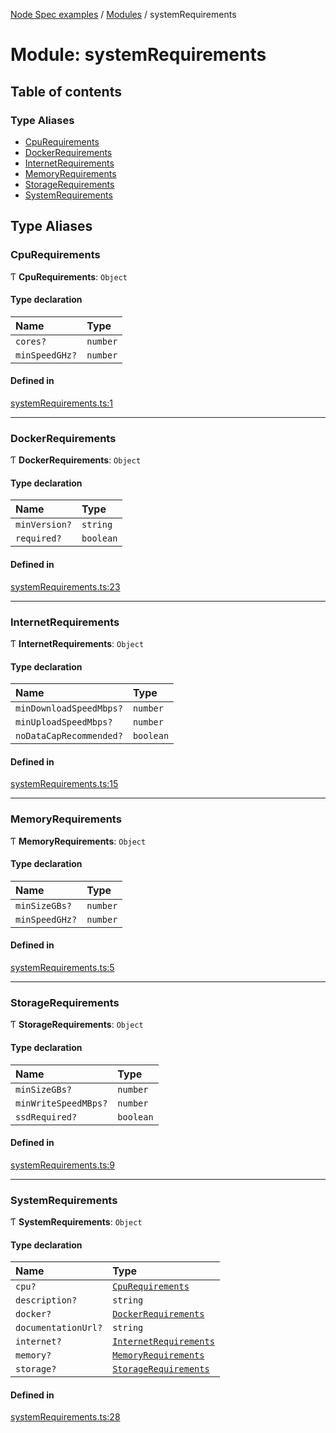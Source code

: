 [Node Spec examples](../index.md) / [Modules](../modules.md) / systemRequirements

# Module: systemRequirements

## Table of contents

### Type Aliases

- [CpuRequirements](systemRequirements.md#cpurequirements)
- [DockerRequirements](systemRequirements.md#dockerrequirements)
- [InternetRequirements](systemRequirements.md#internetrequirements)
- [MemoryRequirements](systemRequirements.md#memoryrequirements)
- [StorageRequirements](systemRequirements.md#storagerequirements)
- [SystemRequirements](systemRequirements.md#systemrequirements)

## Type Aliases

### CpuRequirements

Ƭ **CpuRequirements**: `Object`

#### Type declaration

| Name | Type |
| :------ | :------ |
| `cores?` | `number` |
| `minSpeedGHz?` | `number` |

#### Defined in

[systemRequirements.ts:1](https://github.com/NiceNode/nice-node/blob/96dd378b/src/common/systemRequirements.ts#L1)

___

### DockerRequirements

Ƭ **DockerRequirements**: `Object`

#### Type declaration

| Name | Type |
| :------ | :------ |
| `minVersion?` | `string` |
| `required?` | `boolean` |

#### Defined in

[systemRequirements.ts:23](https://github.com/NiceNode/nice-node/blob/96dd378b/src/common/systemRequirements.ts#L23)

___

### InternetRequirements

Ƭ **InternetRequirements**: `Object`

#### Type declaration

| Name | Type |
| :------ | :------ |
| `minDownloadSpeedMbps?` | `number` |
| `minUploadSpeedMbps?` | `number` |
| `noDataCapRecommended?` | `boolean` |

#### Defined in

[systemRequirements.ts:15](https://github.com/NiceNode/nice-node/blob/96dd378b/src/common/systemRequirements.ts#L15)

___

### MemoryRequirements

Ƭ **MemoryRequirements**: `Object`

#### Type declaration

| Name | Type |
| :------ | :------ |
| `minSizeGBs?` | `number` |
| `minSpeedGHz?` | `number` |

#### Defined in

[systemRequirements.ts:5](https://github.com/NiceNode/nice-node/blob/96dd378b/src/common/systemRequirements.ts#L5)

___

### StorageRequirements

Ƭ **StorageRequirements**: `Object`

#### Type declaration

| Name | Type |
| :------ | :------ |
| `minSizeGBs?` | `number` |
| `minWriteSpeedMBps?` | `number` |
| `ssdRequired?` | `boolean` |

#### Defined in

[systemRequirements.ts:9](https://github.com/NiceNode/nice-node/blob/96dd378b/src/common/systemRequirements.ts#L9)

___

### SystemRequirements

Ƭ **SystemRequirements**: `Object`

#### Type declaration

| Name | Type |
| :------ | :------ |
| `cpu?` | [`CpuRequirements`](systemRequirements.md#cpurequirements) |
| `description?` | `string` |
| `docker?` | [`DockerRequirements`](systemRequirements.md#dockerrequirements) |
| `documentationUrl?` | `string` |
| `internet?` | [`InternetRequirements`](systemRequirements.md#internetrequirements) |
| `memory?` | [`MemoryRequirements`](systemRequirements.md#memoryrequirements) |
| `storage?` | [`StorageRequirements`](systemRequirements.md#storagerequirements) |

#### Defined in

[systemRequirements.ts:28](https://github.com/NiceNode/nice-node/blob/96dd378b/src/common/systemRequirements.ts#L28)
